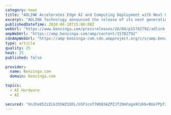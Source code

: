 ```yaml
---
category: news
title: "ADLINK Accelerates Edge AI and Computing Deployment with Next Generation Matrix Embedded Computers"
excerpt: "ADLINK Technology announced the release of its next generation of Matrix embedded computers designed to enhance responsiveness and durability of edge AI and computing"
publishedDateTime: 2020-04-10T15:00:00Z
webUrl: "https://www.benzinga.com/pressreleases/20/04/p15782792/adlink-accelerates-edge-ai-and-computing-deployment-with-next-generation-matrix-embedded-computers"
ampWebUrl: "https://amp.benzinga.com/amp/content/15782792"
cdnAmpWebUrl: "https://amp-benzinga-com.cdn.ampproject.org/c/s/amp.benzinga.com/amp/content/15782792"
type: article
quality: 25
heat: 25
published: false

provider:
  name: Benzinga.com
  domain: benzinga.com

topics:
  - AI Hardware
  - AI

secured: "hnJhe85ZzZLk35SWZ1OFL/GSF1cnT7W983AZPZJf20mFago9CUkb+BUo7PpTJsjGyD+641mcEhLWy26v5bU3TZaqranOyFbykqkSsM+l8omWPFgKalHFaZJ6uCyNCX019OBgTTVT1oU5O3LTzclHSx05AxYJGzoBe/lrmDEhTawyockfFIxmTInG5yBK8JV+cqqbkauNLyo0LtmLVeNO/o/WA+gPKTgLu4E5NdgLDF0kDjLAUr55D5Xf7UUrOgTdMsqbK5Z2aEBcW0Ay+OjP5woGwvt8qqYfyvHDJUY21fY3/Hq8p+7qNYuKb66klIRk;ansnjRxv0ozhWS+7FISljQ=="
---
```


